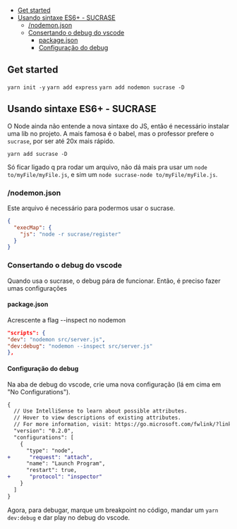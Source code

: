 <!-- TOC -->

- [Get started](#get-started)
- [Usando sintaxe ES6+ - SUCRASE](#usando-sintaxe-es6---sucrase)
  - [/nodemon.json](#nodemonjson)
  - [Consertando o debug do vscode](#consertando-o-debug-do-vscode)
    - [package.json](#packagejson)
    - [Configuração do debug](#configuração-do-debug)

<!-- /TOC -->

## Get started

`yarn init -y`
`yarn add express`
`yarn add nodemon sucrase -D`

## Usando sintaxe ES6+ - SUCRASE

O Node ainda não entende a nova sintaxe do JS, então é necessário instalar
uma lib no projeto. A mais famosa é o babel, mas o professor prefere o
`sucrase`, por ser até 20x mais rápido.

`yarn add sucrase -D`

Só ficar ligado q pra rodar um arquivo, não dá mais pra usar um
`node to/myFile/myFile.js`, e sim um
`node sucrase-node to/myFile/myFile.js`.

### /nodemon.json

Este arquivo é necessário para podermos usar o sucrase.

```json
{
  "execMap": {
    "js": "node -r sucrase/register"
  }
}
```

### Consertando o debug do vscode

Quando usa o sucrase, o debug pára de funcionar. Então, é preciso fazer umas
configurações

#### package.json

Acrescente a flag --inspect no nodemon

```json
"scripts": {
"dev": "nodemon src/server.js",
"dev:debug": "nodemon --inspect src/server.js"
},
```

#### Configuração do debug

Na aba de debug do vscode, crie uma nova configuração (lá em cima em "No
Configurations").

```diff
{
  // Use IntelliSense to learn about possible attributes.
  // Hover to view descriptions of existing attributes.
  // For more information, visit: https://go.microsoft.com/fwlink/?linkid=830387
  "version": "0.2.0",
  "configurations": [
    {
      "type": "node",
+      "request": "attach",
      "name": "Launch Program",
      "restart": true,
+      "protocol": "inspector"
    }
  ]
}
```

Agora, para debugar, marque um breakpoint no código, mandar um `yarn dev:debug`
e dar play no debug do vscode.
